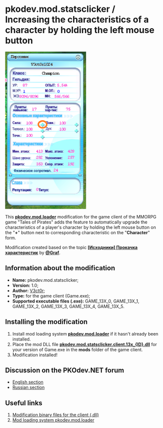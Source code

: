 # pkodev.mod.statsclicker / Increasing the characteristics of a character by holding the left mouse button

![Character characteristics form](https://raw.githubusercontent.com/V3ct0r1024/pkodev.mod.statsclicker/master/img/0.png)

This [**pkodev.mod.loader**](https://github.com/V3ct0r1024/pkodev.mod.loader) modification for the game client of the MMORPG game "Tales of Pirates" adds the feature to automatically upgrade the characteristics of a player's character by holding the left mouse button on the "**+**" button next to corresponding characteristic on the "**Character**" form.

Modification created based on the topic [**[Исходники] Прокачка характеристик**](https://pkodev.net/topic/6792-%D0%B8%D1%81%D1%85%D0%BE%D0%B4%D0%BD%D0%B8%D0%BA%D0%B8-%D0%BF%D1%80%D0%BE%D0%BA%D0%B0%D1%87%D0%BA%D0%B0-%D1%85%D0%B0%D1%80%D0%B0%D0%BA%D1%82%D0%B5%D1%80%D0%B8%D1%81%D1%82%D0%B8%D0%BA/) by [**@Graf**](https://pkodev.net/profile/215-graf/).

## Information about the modification

-   **Name:**  pkodev.mod.statsclicker;
-   **Version:**  1.0;
-   **Author:**  [V3ct0r](https://github.com/V3ct0r1024);
-   **Type:** for the game client (Game.exe);
-   **Supported executable files (.exe):**  GAME_13X_0, GAME_13X_1, GAME_13X_2, GAME_13X_3, GAME_13X_4, GAME_13X_5.

## Installing the modification

1. Install mod loading system [**pkodev.mod.loader**](https://github.com/V3ct0r1024/pkodev.mod.loader) if it hasn't already been installed.
2. Place the mod DLL file [**pkodev.mod.statsclicker.client.13x_{ID}.dll**](https://github.com/V3ct0r1024/pkodev.mod.statsclicker/releases/) for your version of Game.exe in the **mods** folder of the game client.
3. Modification installed!

## Discussion on the PKOdev.NET forum

 - [English section](https://pkodev.net/topic/6971-increasing-the-attributes-of-the-character-by-holding-the-left-mouse-button/)
 - [Russian section](https://pkodev.net/topic/6967-%D1%83%D0%BB%D1%83%D1%87%D1%88%D0%B5%D0%BD%D0%B8%D0%B5-%D1%85%D0%B0%D1%80%D0%B0%D0%BA%D1%82%D0%B5%D1%80%D0%B8%D1%81%D1%82%D0%B8%D0%BA-%D0%BF%D0%B5%D1%80%D1%81%D0%BE%D0%BD%D0%B0%D0%B6%D0%B0-%D0%B7%D0%B0%D0%B6%D0%B0%D1%82%D0%B8%D0%B5%D0%BC-%D0%BB%D0%B5%D0%B2%D0%BE%D0%B9-%D0%BA%D0%BD%D0%BE%D0%BF%D0%BA%D0%B8-%D0%BC%D1%8B%D1%88%D0%B8/)

## Useful links
 
1. [Modification binary files for the client (.dll)](https://github.com/V3ct0r1024/pkodev.mod.statsclicker/releases)
2. [Mod loading system pkodev.mod.loader](https://github.com/V3ct0r1024/pkodev.mod.loader)